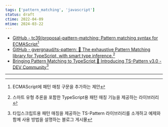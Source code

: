 ```yaml
---
tags: ['pattern_matching', 'javascript']
status: draft
ctime: 2022-04-09
mtime: 2024-03-22
---
```


- [GitHub - tc39/proposal-pattern-matching: Pattern matching syntax for ECMAScript](https://github.com/tc39/proposal-pattern-matching)[^1]
- [GitHub - gvergnaud/ts-pattern: 🎨 The exhaustive Pattern Matching library for TypeScript, with smart type inference.](https://github.com/gvergnaud/ts-pattern#tuples-arrays)[^2]
- [Bringing Pattern Matching to TypeScript 🎨 Introducing TS-Pattern v3.0 - DEV Community](https://dev.to/gvergnaud/bringing-pattern-matching-to-typescript-introducing-ts-pattern-v3-0-o1k)[^3]

---

[^1]: ECMAScript에 패턴 매칭 구문을 추가하는 제안
[^2]: 스마트 유형 추론을 포함한 TypeScript용 패턴 매칭 기능을 제공하는 라이브러리
[^3]: 타입스크립트용 패턴 매칭을 제공하는 TS-Pattern 라이브러리를 소개하고 예제와 함께 사용 방법을 설명하는 블로그 게시물
